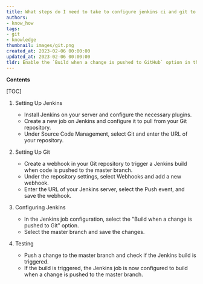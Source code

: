 ```yaml
---
title: What steps do I need to take to configure jenkins ci and git to trigger on pushes to the master branch?
authors:
- know_how
tags:
- git
- knowledge
thumbnail: images/git.png
created_at: 2023-02-06 00:00:00
updated_at: 2023-02-06 00:00:00
tldr: Enable the `Build when a change is pushed to GitHub` option in the Jenkins job configuration.
---
```


**Contents**

[TOC]

1. Setting Up Jenkins 
    * Install Jenkins on your server and configure the necessary plugins. 
    * Create a new job on Jenkins and configure it to pull from your Git repository. 
    * Under Source Code Management, select Git and enter the URL of your repository. 

2. Setting Up Git 
    * Create a webhook in your Git repository to trigger a Jenkins build when code is pushed to the master branch. 
    * Under the repository settings, select Webhooks and add a new webhook. 
    * Enter the URL of your Jenkins server, select the Push event, and save the webhook.

3. Configuring Jenkins 
    * In the Jenkins job configuration, select the "Build when a change is pushed to Git" option. 
    * Select the master branch and save the changes. 

4. Testing 
    * Push a change to the master branch and check if the Jenkins build is triggered. 
    * If the build is triggered, the Jenkins job is now configured to build when a change is pushed to the master branch.
